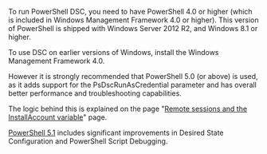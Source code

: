 To run PowerShell DSC, you need to have PowerShell 4.0 or higher (which is included in Windows Management Framework 4.0 or higher).
This version of PowerShell is shipped with Windows Server 2012 R2, and Windows 8.1 or higher.

To use DSC on earlier versions of Windows, install the Windows Management Framework 4.0.

However it is strongly recommended that PowerShell 5.0 (or above) is used, as it adds support for the PsDscRunAsCredential parameter and has overall better performance and troubleshooting capabilities.

The logic behind this is explained on the page "[Remote sessions and the InstallAccount variable](Remote-sessions-and-the-InstallAccount-variable)" page.

[PowerShell 5.1](https://www.microsoft.com/en-us/download/details.aspx?id=54616) includes significant improvements in Desired State Configuration and PowerShell Script Debugging.
